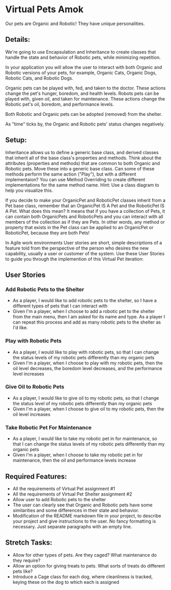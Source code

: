 ﻿# Virtual Pets Amok
Our pets are Organic and Robotic! They have unique personalities.

## Details:
We're going to use Encapsulation and Inheritance to create classes that handle the state and behavior of Robotic pets, while minimizing repetition.

In your application you will allow the user to interact with both Organic and Robotic versions of your pets, for example, Organic Cats, Organic Dogs, Robotic Cats, and Robotic Dogs.

Organic pets can be played with, fed, and taken to the doctor. These actions change the pet's hunger, boredom, and health levels. Robots pets can be played with, given oil, and taken for maintenance. These actions change the Robotic pet's oil, boredom, and performance levels.

Both Robotic and Organic pets can be adopted (removed) from the shelter.

As "time" ticks by, the Organic and Robotic pets' status changes negatively.

## Setup:
Inheritance allows us to define a generic base class, and derived classes that inherit all of the base class's properties and methods. Think about the attributes (properties and methods) that are common to both Organic and Robotic pets. Move these into a generic base class. Can some of these methods perform the same action ("Play"), but with a different implementaion? You can use Method Overriding to create different implementations for the same method name. Hint: Use a class diagram to help you visualize this.

If you decide to make your OrganicPet and RoboticPet classes inherit from a Pet base class, remember that an OrganicPet IS A Pet and the RoboticPet IS A Pet. What does this mean? It means that if you have a collection of Pets, it can contain both OrganicPets and RoboticPets and you can interact with all members of the collection as if they are Pets. In other words, any method or property that exists in the Pet class can be applied to an OrganicPet or RoboticPet, because they are both Pets!

In Agile work environments User stories are short, simple descriptions of a feature told from the perspective of the person who desires the new capability, usually a user or customer of the system. Use these User Stories to guide you through the implemention of this Virtual Pet iteration:

## User Stories
### Add Robotic Pets to the Shelter
- As a player, I would like to add robotic pets to the shelter, so I have a different types of pets that I can interact with
- Given I'm a player, when I choose to add a robotic pet to the shelter from the main menu, then I am asked for its name and type. As a player I can repeat this process and add as many robotic pets to the shelter as I'd like.
 
### Play with Robotic Pets
- As a player, I would like to play with robotic pets, so that I can change the status levels of my robotic pets differently than my organic pets
- Given I'm a player, when I choose to play with my robotic pets, then the oil level decreases, the boredom level decreases, and the performance level increases
 
### Give Oil to Robotic Pets
- As a player, I would like to give oil to my robotic pets, so that I change the status level of my robotic pets differently than my organic pets
- Given I'm a player, when I choose to give oil to my robotic pets, then the oil level increases
 
### Take Robotic Pet For Maintenance
- As a player, I would like to take my robotic pet in for maintenance, so that I can change the status levels of my robotic pets differently than my organic pets
- Given I'm a player, when I choose to take my robotic pet in for maintenance, then the oil and performance levels increase

## Required Features:
- All the requirements of Virtual Pet assignment #1
- All the requirements of Virtual Pet Shelter assignment #2
- Allow user to add Robotic pets to the shelter
- The user can clearly see that Organic and Robotic pets have some similarities and some differences in their state and behavior.
- Modification of the README markdown file in your project, to describe your project and give instructions to the user. No fancy formatting is necessary. Just separate paragraphs with an empty line.

## Stretch Tasks:
- Allow for other types of pets. Are they caged? What maintenance do they require?
- Allow an option for giving treats to pets. What sorts of treats do different pets like?
- Introduce a Cage class for each dog, where cleanliness is tracked, keying these on the dog to which each is assigned
